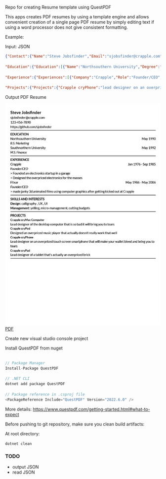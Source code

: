 Repo for creating Resume template using QuestPDF

This apps creates PDF resumes by using a template engine and  allows convenient creation of a single page PDF resume by simply editing text if using a word processor does not give consistent formatting.

Example:

Input: JSON
``` json
{"Contact":{"Name":"Steve Jobsfinder","Email":"sjobsfinder@crapple.com","Phone":"123-456-7890","Linkedin":"https://linkedin.com/in/steve-jobsfinder","Github":"https://github.com/sjobsfinder"},

"Education":{"Education":[{"Name":"Northsouthern University","Degree":"B.S. Marketing","GraduationDate":"May 1990"},{"Name":"Southnorthern University","Degree":"M.S. Finance","GraduationDate":"May 1992"}]},

"Experience":{"Experiences":[{"Company":"Crapple","Role":"Founder/CEO","StartDate":"Jan 1976","EndDate":"Sep 1985","Tasks":["task 1","task 2","task 3"]},{"Company":"Flixar","Role":"Founder/CEO","StartDate":"May 1986","EndDate":"May 2006","Tasks":["task 1","task 2","task 3"]}]},"Skills":{"Skills":{"Design":"calligraphy , UX , UI","Management":"yelling, controlling, authoritarian","Communication":"simple, innovative, wow"}},

"Projects":{"Projects":{"Crapple cryPhone":"lead designer on an overpriced touch screen smartphone that will make your wallet bleed and bring you to tears","Crapple cryPad":"lead designer of a tablet that\u0027s actually an overpriced brick"}}}
```

Output PDF Resume

![Resume example](examples/resume.example1.jpg)
[PDF](examples/resume.example1.pdf)

Create new visual studio console project 

Install QuestPDF from nuget

```cs

// Package Manager
Install-Package QuestPDF

// .NET CLI
dotnet add package QuestPDF

// Package reference in .csproj file
<PackageReference Include="QuestPDF" Version="2022.6.0" />
```

More details: https://www.questpdf.com/getting-started.html#what-to-expect

Before pushing to git repository, make sure you clean build artifacts:

At root directory:

`dotnet clean`


### TODO
- output JSON
- read JSON